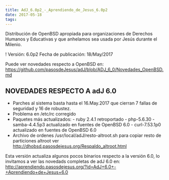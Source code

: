 ```yaml
---
title: AdJ_6.0p2_-_Aprendiendo_de_Jesus_6.0p2
date: 2017-05-18
tags:
---
```

Distribución de OpenBSD apropiada para organizaciones de Derechos Humanos
y Educativas y que anhelamos sea usada por Jesús durante el Milenio.

! Versión: 6.0p2
Fecha de publicación: 18/May/2017

Puede ver novedades respecto a OpenBSD en:
  https://github.com/pasosdeJesus/adJ/blob/ADJ_6_0/Novedades_OpenBSD.md

## NOVEDADES RESPECTO A adJ 6.0

- Parches al sistema basta hasta el 16.May.2017 que cierran 7 fallas 
  de seguridad y 16 de robustez.
- Problema en /etc/rc corregido
- Paquetes más actualizados: 
        - ruby 2.4.1 retroportado
        - php-5.6.30
        - samba-4.4.5p3 actualizado en fuentes de OpenBSD 6.0
        - curl-7.53.1p0 actualizado en fuentes de OpenBSD 6.0
- Archivo de ordenes /usr/local/adJ/resto-altroot.sh para copiar 
  resto de particiones altroot ver 
  http://dhobsd.pasosdejesus.org/Respaldo_altroot.html


Esta versión actualiza algunos pocos binarios respecto a la versión 
6.0, lo invitamos a ver las novedads completas de adJ 6.0 en:
http://aprendiendo.pasosdejesus.org/?id=AdJ+6.0+-+Aprendiendo+de+Jesus+6.0

